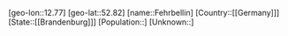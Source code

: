﻿---
location: [52.82,12.77]
type: City
tags:
- geo/City


SpocWebEntityId: 30140
isDeleted: false
confidential: public

---
[geo-lon::12.77]
[geo-lat::52.82]
[name::Fehrbellin]
[Country::[[Germany]]]
[State::[[Brandenburg]]]
[Population::]
[Unknown::]

